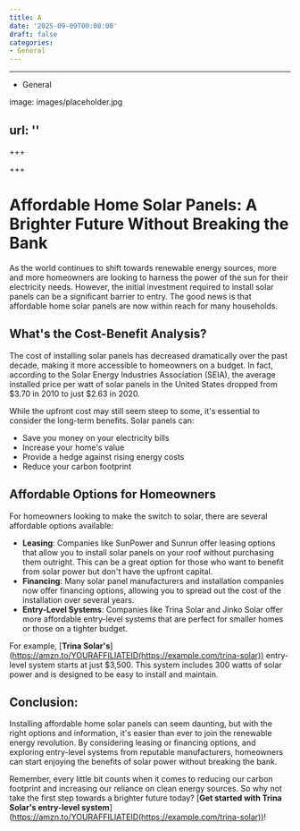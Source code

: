 ```yaml
---
title: A
date: '2025-09-09T00:00:00'
draft: false
categories:
- General
---
```


---

- General

image: images/placeholder.jpg

url: ''
---

+++





+++





**Affordable Home Solar Panels: A Brighter Future Without Breaking the Bank**
===========================================================

As the world continues to shift towards renewable energy sources, more and more homeowners are looking to harness the power of the sun for their electricity needs. However, the initial investment required to install solar panels can be a significant barrier to entry. The good news is that affordable home solar panels are now within reach for many households.

**What's the Cost-Benefit Analysis?**
-----------------------------------

The cost of installing solar panels has decreased dramatically over the past decade, making it more accessible to homeowners on a budget. In fact, according to the Solar Energy Industries Association (SEIA), the average installed price per watt of solar panels in the United States dropped from $3.70 in 2010 to just $2.63 in 2020.

While the upfront cost may still seem steep to some, it's essential to consider the long-term benefits. Solar panels can:

* Save you money on your electricity bills
* Increase your home's value
* Provide a hedge against rising energy costs
* Reduce your carbon footprint

**Affordable Options for Homeowners**
-----------------------------------

For homeowners looking to make the switch to solar, there are several affordable options available:

* **Leasing**: Companies like SunPower and Sunrun offer leasing options that allow you to install solar panels on your roof without purchasing them outright. This can be a great option for those who want to benefit from solar power but don't have the upfront capital.
* **Financing**: Many solar panel manufacturers and installation companies now offer financing options, allowing you to spread out the cost of the installation over several years.
* **Entry-Level Systems**: Companies like Trina Solar and Jinko Solar offer more affordable entry-level systems that are perfect for smaller homes or those on a tighter budget.

For example, [**Trina Solar's**] (https://amzn.to/YOURAFFILIATEID(https://example.com/trina-solar)) entry-level system starts at just $3,500. This system includes 300 watts of solar power and is designed to be easy to install and maintain.

**Conclusion:**
----------------

Installing affordable home solar panels can seem daunting, but with the right options and information, it's easier than ever to join the renewable energy revolution. By considering leasing or financing options, and exploring entry-level systems from reputable manufacturers, homeowners can start enjoying the benefits of solar power without breaking the bank.

Remember, every little bit counts when it comes to reducing our carbon footprint and increasing our reliance on clean energy sources. So why not take the first step towards a brighter future today? [**Get started with Trina Solar's entry-level system**] (https://amzn.to/YOURAFFILIATEID(https://example.com/trina-solar))!